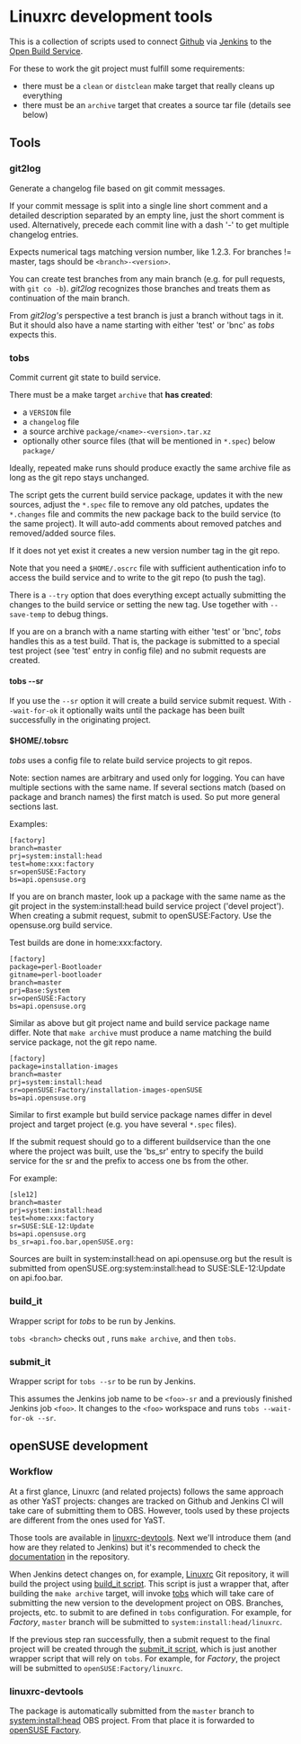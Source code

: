 # Linuxrc development tools

This is a collection of scripts used to connect [Github](http://github.com/)
via [Jenkins](http://jenkins-ci.org/) to the [Open Build
Service](https://build.opensuse.org/).

For these to work the git project must fulfill some requirements:

* there must be a `clean` or `distclean` make target that really cleans up
  everything
* there must be an `archive` target that creates a source tar file (details see
  below)

## Tools

### git2log

Generate a changelog file based on git commit messages.

If your commit message is split into a single line short comment and a
detailed description separated by an empty line, just the short comment is
used. Alternatively, precede each commit line with a dash '-' to get
multiple changelog entries.

Expects numerical tags matching version number, like 1.2.3. For branches !=
master, tags should be `<branch>-<version>`.

You can create test branches from any main branch (e.g. for pull requests,
with `git co -b`). _git2log_ recognizes those branches and treats them as
continuation of the main branch.

From _git2log's_ perspective a test branch is just a branch without tags in
it. But it should also have a name starting with either 'test' or 'bnc' as
_tobs_ expects this.

### tobs

Commit current git state to build service.

There must be a make target `archive` that **has created**:

* a `VERSION` file
* a `changelog` file
* a source archive `package/<name>-<version>.tar.xz`
* optionally other source files (that will be mentioned in `*.spec`) below `package/`

Ideally, repeated make runs should produce exactly the same archive file as
long as the git repo stays unchanged.

The script gets the current build service package, updates it with the new
sources, adjust the `*.spec` file to remove any old patches, updates the
`*.changes` file and commits the new package back to the build service (to the
same project). It will auto-add comments about removed patches and
removed/added source files.

If it does not yet exist it creates a new version number tag in the git
repo.

Note that you need a `$HOME/.oscrc` file with sufficient authentication info
to access the build service and to write to the git repo (to push the tag).

There is a `--try` option that does everything except actually submitting
the changes to the build service or setting the new tag. Use together with
`--save-temp` to debug things.

If you are on a branch with a name starting with either 'test' or 'bnc',
_tobs_ handles this as a test build. That is, the package is submitted to a
special test project (see 'test' entry in config file) and no submit
requests are created.

#### tobs --sr

If you use the `--sr` option it will create a build service submit request.
With `--wait-for-ok` it optionally waits until the package has been built
successfully in the originating project.

#### $HOME/.tobsrc

_tobs_ uses a config file to relate build service projects to git repos.

Note: section names are arbitrary and used only for logging. You can have
multiple sections with the same name. If several sections match (based on
package and branch names) the first match is used. So put more general
sections last.

Examples:

    [factory]
    branch=master
    prj=system:install:head
    test=home:xxx:factory
    sr=openSUSE:Factory
    bs=api.opensuse.org

If you are on branch master, look up a package with the same name as the
git project in the system:install:head build service project ('devel
project'). When creating a submit request, submit to openSUSE:Factory. Use
the opensuse.org build service.

Test builds are done in home:xxx:factory.

    [factory]
    package=perl-Bootloader
    gitname=perl-bootloader
    branch=master
    prj=Base:System
    sr=openSUSE:Factory
    bs=api.opensuse.org

Similar as above but git project name and build service package name
differ. Note that `make archive` must produce a name matching the build
service package, not the git repo name.

    [factory]
    package=installation-images
    branch=master
    prj=system:install:head
    sr=openSUSE:Factory/installation-images-openSUSE
    bs=api.opensuse.org

Similar to first example but build service package names differ in devel
project and target project (e.g. you have several `*.spec` files).

If the submit request should go to a different buildservice than the one
where the project was built, use the 'bs_sr' entry to specify the build
service for the sr and the prefix to access one bs from the other.

For example:

    [sle12]
    branch=master
    prj=system:install:head
    test=home:xxx:factory
    sr=SUSE:SLE-12:Update
    bs=api.opensuse.org
    bs_sr=api.foo.bar,openSUSE.org:

Sources are built in system:install:head on api.opensuse.org but the result
is submitted from openSUSE.org:system:install:head to SUSE:SLE-12:Update on
api.foo.bar.

### build_it

  Wrapper script for _tobs_ to be run by Jenkins.

  `tobs <branch>` checks out <branch>, runs `make archive`, and then `tobs`.


### submit_it

  Wrapper script for `tobs --sr` to be run by Jenkins.

  This assumes the Jenkins job name to be `<foo>-sr` and a previously
  finished Jenkins job `<foo>`. It changes to the `<foo>` workspace and runs
  `tobs --wait-for-ok --sr`.

## openSUSE development

### Workflow

At a first glance, Linuxrc (and related projects) follows the same approach as other YaST projects:
changes are tracked on Github and Jenkins CI will take care of submitting them to OBS. However,
tools used by these projects are different from the ones used for YaST.

Those tools are available in [linuxrc-devtools](http://github.com/openSUSE/linuxrc-devtools).
Next we'll introduce them (and how are they related to Jenkins) but it's recommended to check the
[documentation](https://github.com/openSUSE/linuxrc-devtools/blob/master/README.md)
in the repository.

When Jenkins detect changes on, for example,
[Linuxrc](http://github.com/openSUSE/linuxrc) Git repository, it will build the
project using [build_it
script](https://github.com/openSUSE/linuxrc-devtools/blob/master/build_it).
This script is just a wrapper that, after building the `make archive` target,
will invoke
[tobs](https://github.com/openSUSE/linuxrc-devtools/blob/master/tobs) which
will take care of submitting the new version to the development project on OBS.
Branches, projects, etc. to submit to are defined in `tobs` configuration. For
example, for _Factory_, `master` branch will be submitted to `system:install:head/linuxrc`.

If the previous step ran successfully, then a submit request to the final
project will be created through the [submit_it
script](https://github.com/openSUSE/linuxrc-devtools/blob/master/submit_it),
which is just another wrapper script that will rely on `tobs`. For example, for
_Factory_, the project will be submitted to `openSUSE:Factory/linuxrc`.

### linuxrc-devtools

The package is automatically submitted from the `master` branch to
[system:install:head](https://build.opensuse.org/package/show/system:install:head/linuxrc-devtools)
OBS project. From that place it is forwarded to
[openSUSE Factory](https://build.opensuse.org/project/show/openSUSE:Factory).
